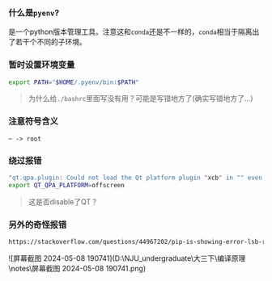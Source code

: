 ### 什么是`pyenv`?

是一个python版本管理工具。注意这和`conda`还是不一样的，`conda`相当于隔离出了若干个不同的子环境。

### 暂时设置环境变量

```bash
export PATH="$HOME/.pyenv/bin:$PATH"
```

> 为什么给`./bashrc`里面写没有用？可能是写错地方了(确实写错地方了...)

### 注意符号含义

```
~ -> root
```

### 绕过报错

```bash
"qt.qpa.plugin: Could not load the Qt platform plugin "xcb" in "" even though it was found."
export QT_QPA_PLATFORM=offscreen
```

> 这是否disable了QT？

### 另外的奇怪报错

```bash
https://stackoverflow.com/questions/44967202/pip-is-showing-error-lsb-release-a-returned-non-zero-exit-status-1
```

![屏幕截图 2024-05-08 190741](D:\NJU_undergraduate\大三下\编译原理\notes\屏幕截图 2024-05-08 190741.png)